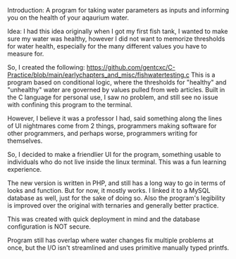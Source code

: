 Introduction:
  A program for taking water parameters as inputs and informing you on the health of your aqaurium water.

Idea:
  I had this idea originally when I got my first fish tank, I wanted to make sure my water was healthy, however I did not want to memorize
  thresholds for water health, especially for the many different values you have to measure for.
  
  So, I created the following: https://github.com/gentcxc/C-Practice/blob/main/earlychapters_and_misc/fishwatertesting.c
  This is a program based on conditional logic, where the thresholds for "healthy" and "unhealthy" water are governed by
  values pulled from web articles. Built in the C language for personal use, I saw no problem, and still see no issue with confining this 
  program to the terminal.
  
  However, I believe it was a professor I had, said something along the lines of UI nightmares come from 2 things, programmers making
  software for other programmers, and perhaps worse, programmers writing for themselves.
  
  So, I decided to make a friendlier UI for the program, something usable to individuals who do not live inside the linux terminal. This was 
  a fun learning experience.
  
  The new version is written in PHP, and still has a long way to go in terms of looks and function. But for now, it mostly works. I linked it to a 
  MySQL database as well, just for the sake of doing so. Also the program's legibility is improved over the original with ternaries and generally 
  better practice.
  
  This was created with quick deployment in mind and the database configuration is NOT secure.
  
  Program still has overlap where water changes fix multiple problems at once, but the I/O isn't streamlined and uses primitive manually typed
  printfs.
